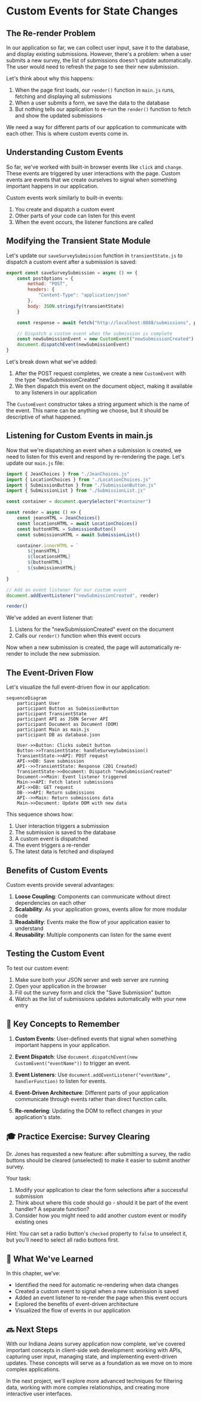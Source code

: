 # Custom Events for State Changes

## The Re-render Problem

In our application so far, we can collect user input, save it to the database, and display existing submissions. However, there's a problem: when a user submits a new survey, the list of submissions doesn't update automatically. The user would need to refresh the page to see their new submission.

Let's think about why this happens:

1. When the page first loads, our `render()` function in `main.js` runs, fetching and displaying all submissions
2. When a user submits a form, we save the data to the database
3. But nothing tells our application to re-run the `render()` function to fetch and show the updated submissions

We need a way for different parts of our application to communicate with each other. This is where custom events come in.

## Understanding Custom Events

So far, we've worked with built-in browser events like `click` and `change`. These events are triggered by user interactions with the page. Custom events are events that we create ourselves to signal when something important happens in our application.

Custom events work similarly to built-in events:
1. You create and dispatch a custom event
2. Other parts of your code can listen for this event
3. When the event occurs, the listener functions are called

## Modifying the Transient State Module

Let's update our `saveSurveySubmission` function in `transientState.js` to dispatch a custom event after a submission is saved:

```javascript
export const saveSurveySubmission = async () => {
    const postOptions = {
        method: "POST",
        headers: {
            "Content-Type": "application/json"
        },
        body: JSON.stringify(transientState)
    }

    const response = await fetch("http://localhost:8088/submissions", postOptions)

    // Dispatch a custom event when the submission is complete
    const newSubmissionEvent = new CustomEvent("newSubmissionCreated")
    document.dispatchEvent(newSubmissionEvent)
}
```

Let's break down what we've added:

1. After the POST request completes, we create a new `CustomEvent` with the type "newSubmissionCreated"
2. We then dispatch this event on the document object, making it available to any listeners in our application

The `CustomEvent` constructor takes a string argument which is the name of the event. This name can be anything we choose, but it should be descriptive of what happened.

## Listening for Custom Events in main.js

Now that we're dispatching an event when a submission is created, we need to listen for this event and respond by re-rendering the page. Let's update our `main.js` file:

```javascript
import { JeanChoices } from "./JeanChoices.js"
import { LocationChoices } from "./LocationChoices.js"
import { SubmissionButton } from "./SubmissionButton.js"
import { SubmissionList } from "./SubmissionList.js"

const container = document.querySelector("#container")

const render = async () => {
    const jeansHTML = JeanChoices()
    const locationsHTML = await LocationChoices()
    const buttonHTML = SubmissionButton()
    const submissionsHTML = await SubmissionList()

    container.innerHTML = `
        ${jeansHTML}
        ${locationsHTML}
        ${buttonHTML}
        ${submissionsHTML}
    `
}

// Add an event listener for our custom event
document.addEventListener("newSubmissionCreated", render)

render()
```

We've added an event listener that:
1. Listens for the "newSubmissionCreated" event on the document
2. Calls our `render()` function when this event occurs

Now when a new submission is created, the page will automatically re-render to include the new submission.

## The Event-Driven Flow

Let's visualize the full event-driven flow in our application:

```mermaid
sequenceDiagram
    participant User
    participant Button as SubmissionButton
    participant TransientState
    participant API as JSON Server API
    participant Document as Document (DOM)
    participant Main as main.js
    participant DB as database.json
    
    User->>Button: Clicks submit button
    Button->>TransientState: handleSurveySubmission()
    TransientState->>API: POST request
    API->>DB: Save submission
    API-->>TransientState: Response (201 Created)
    TransientState->>Document: Dispatch "newSubmissionCreated"
    Document->>Main: Event listener triggered
    Main->>API: Fetch latest submissions
    API->>DB: GET request
    DB-->>API: Return submissions
    API-->>Main: Return submissions data
    Main->>Document: Update DOM with new data
```

This sequence shows how:
1. User interaction triggers a submission
2. The submission is saved to the database
3. A custom event is dispatched
4. The event triggers a re-render
5. The latest data is fetched and displayed

## Benefits of Custom Events

Custom events provide several advantages:

1. **Loose Coupling**: Components can communicate without direct dependencies on each other
2. **Scalability**: As your application grows, events allow for more modular code
3. **Readability**: Events make the flow of your application easier to understand
4. **Reusability**: Multiple components can listen for the same event

## Testing the Custom Event

To test our custom event:

1. Make sure both your JSON server and web server are running
2. Open your application in the browser
3. Fill out the survey form and click the "Save Submission" button
4. Watch as the list of submissions updates automatically with your new entry

## 📓 Key Concepts to Remember

1. **Custom Events**: User-defined events that signal when something important happens in your application.

2. **Event Dispatch**: Use `document.dispatchEvent(new CustomEvent("eventName"))` to trigger an event.

3. **Event Listeners**: Use `document.addEventListener("eventName", handlerFunction)` to listen for events.

4. **Event-Driven Architecture**: Different parts of your application communicate through events rather than direct function calls.

5. **Re-rendering**: Updating the DOM to reflect changes in your application's state.

## 🎓 Practice Exercise: Survey Clearing

Dr. Jones has requested a new feature: after submitting a survey, the radio buttons should be cleared (unselected) to make it easier to submit another survey.

Your task:
1. Modify your application to clear the form selections after a successful submission
2. Think about where this code should go - should it be part of the event handler? A separate function?
3. Consider how you might need to add another custom event or modify existing ones

Hint: You can set a radio button's `checked` property to `false` to unselect it, but you'll need to select all radio buttons first.

## 📝 What We've Learned

In this chapter, we've:
- Identified the need for automatic re-rendering when data changes
- Created a custom event to signal when a new submission is saved
- Added an event listener to re-render the page when this event occurs
- Explored the benefits of event-driven architecture
- Visualized the flow of events in our application

## 🔜 Next Steps

With our Indiana Jeans survey application now complete, we've covered important concepts in client-side web development: working with APIs, capturing user input, managing state, and implementing event-driven updates. These concepts will serve as a foundation as we move on to more complex applications.

In the next project, we'll explore more advanced techniques for filtering data, working with more complex relationships, and creating more interactive user interfaces.
